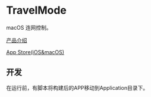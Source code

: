 # TravelMode

macOS 连网控制。

<a href="https://cofficlab.github.io/products/travelmode" target="_blank">产品介绍</a>

<a href="https://apps.apple.com/cn/app/travelmode/id6474899051?mt=12" target="_blank">App Store(iOS&macOS)</a>

## 开发

在运行前，有脚本将构建后的APP移动到Application目录下。